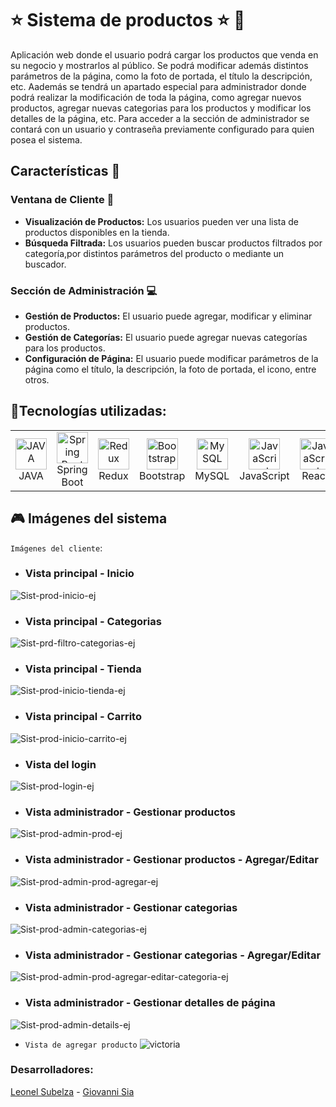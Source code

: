 # :star: Sistema de productos :star: :shirt:
<!--:star: Proyecto realizado por [Leonel Subelza](https://github.com/leonelSubelza) y [Giovanni Sia](https://github.com/GiovanniSia)-->
Aplicación web donde el usuario podrá cargar los productos que venda en su negocio y mostrarlos al público. Se podrá modificar además distintos parámetros de la página, como la foto de portada, el título la descripción, etc. Aademás se tendrá un apartado especial para administrador donde podrá realizar la modificación de toda la página, como agregar nuevos productos, agregar nuevas categorias para los productos y modificar los detalles de la página, etc. Para acceder a la sección de administrador se contará con un usuario y contraseña previamente configurado para quien posea el sistema.

## Características :pencil:

### Ventana de Cliente :man:

- **Visualización de Productos:** Los usuarios pueden ver una lista de productos disponibles en la tienda.
- **Búsqueda Filtrada:** Los usuarios pueden buscar productos filtrados por categoría,por distintos parámetros del producto o mediante un buscador.

### Sección de Administración :computer:

- **Gestión de Productos:** El usuario puede agregar, modificar y eliminar productos.
- **Gestión de Categorías:** El usuario puede agregar nuevas categorías para los productos.
- **Configuración de Página:** El usuario puede modificar parámetros de la página como el título, la descripción, la foto de portada, el icono, entre otros.


## :hammer:Tecnologías utilizadas:
<table align="center">
<tr>
    <td align="center" width="100">
      <a href="#">
        <img src="https://www.vectorlogo.zone/logos/java/java-icon.svg" width="50" height="50" alt="JAVA"/>
      </a>
      <br>JAVA
    </td>
        <td align="center" width="100">
      <a href="#">
        <img src="https://www.vectorlogo.zone/logos/springio/springio-icon.svg" width="50" height="50" alt="Spring Boot"/>
      </a>
      <br>Spring Boot
    </td>
        </td>
        <td align="center" width="100">
      <a href="#">
        <img src="https://www.vectorlogo.zone/logos/js_redux/js_redux-icon.svg" width="50" height="50" alt="Redux"/>
      </a>
      <br>Redux
    </td>
        <td align="center" width="100">
      <a href="#">
        <img src="https://www.vectorlogo.zone/logos/getbootstrap/getbootstrap-icon.svg" width="50" height="50" alt="Bootstrap" />
      </a>
      <br>Bootstrap
    </td>
        <td align="center" width="100">
      <a href="#">
        <img src="https://www.vectorlogo.zone/logos/mysql/mysql-icon.svg"  width="50" height="50" alt="MySQL" />
      </a>
      <br>MySQL
    </td>
    <td align="center" width="100">
      <a href="#">
        <img src="https://upload.wikimedia.org/wikipedia/commons/9/99/Unofficial_JavaScript_logo_2.svg" width="50" height="50" alt="JavaScript" />
      </a>
      <br>JavaScript
    </td>    
      <td align="center" width="100">
      <a href="#">
        <img src="https://cdn.worldvectorlogo.com/logos/react-2.svg" width="50" height="50" alt="JavaScript" />
      </a>
      <br>React
    </td>     
    <td align="center" width="100">
      <a href="#">
        <img src="https://upload.wikimedia.org/wikipedia/commons/6/61/HTML5_logo_and_wordmark.svg" width="50" height="50" alt="HTML5" />
      </a>
      <br>HTML5
    </td>
    </td> 
    <td align="center" width="100">
      <a href="#">
        <img src="https://upload.wikimedia.org/wikipedia/commons/d/d5/CSS3_logo_and_wordmark.svg" width="50" height="50" alt="CSS3" />
      </a>
      <br>CSS3
    </td>
  </tr>
</table>


## :video_game: Imágenes del sistema 
`Imágenes del cliente`:

- ### Vista principal - Inicio
<!--![normal](https://user-images.githubusercontent.com/76817363/227748053-4d33e066-ac01-464f-8316-9f8476e21ba8.png)-->
![Sist-prod-inicio-ej](https://github.com/user-attachments/assets/a738b65b-8f83-4909-8fbe-7759edd6c55c)

- ### Vista principal - Categorias
![Sist-prd-filtro-categorias-ej](https://github.com/user-attachments/assets/110afb8c-294c-4293-be6f-35ed70db82df)

- ### Vista principal - Tienda
![Sist-prod-inicio-tienda-ej](https://github.com/user-attachments/assets/d22669a0-a54a-46e6-b8fd-670dee895a25)

 
- ### Vista principal - Carrito
<!--![oscuro](https://user-images.githubusercontent.com/76817363/227748068-9baa13bd-210c-4a32-8552-0ca2b12c6362.png)-->
![Sist-prod-inicio-carrito-ej](https://github.com/user-attachments/assets/08f9ef1a-e01c-4743-bb5e-878f1b7e8a6a)

- ### Vista del login
<!--![victoria](https://user-images.githubusercontent.com/76817363/227748069-ca23f877-7eff-475e-8d7c-0de870ecbe20.png)-->
![Sist-prod-login-ej](https://github.com/user-attachments/assets/bf08d33c-086c-4779-86eb-e6800a8b3a50)

- ### Vista administrador - Gestionar productos
<!--![victoria](https://user-images.githubusercontent.com/76817363/227748071-af3697e1-58ec-4d29-bf65-e7e18b3bf4e7.png)-->
![Sist-prod-admin-prod-ej](https://github.com/user-attachments/assets/061b1697-7880-4562-848e-12c491faf657)

- ### Vista administrador - Gestionar productos - Agregar/Editar
<!--![victoria](https://user-images.githubusercontent.com/76817363/227748070-975f1413-087c-40c5-9baf-2348d5bb530f.png)-->
![Sist-prod-admin-prod-agregar-ej](https://github.com/user-attachments/assets/5a00d76f-d17b-4aa4-8683-ef2488f72880)

- ### Vista administrador - Gestionar categorias
![Sist-prod-admin-categorias-ej](https://github.com/user-attachments/assets/f5a5394f-c77b-4b00-b850-6b44de8a67b4)

- ### Vista administrador - Gestionar categorias - Agregar/Editar
![Sist-prod-admin-prod-agregar-editar-categoria-ej](https://github.com/user-attachments/assets/68cbcc92-3f69-4e2c-8da8-c72717c4f77b)

- ### Vista administrador - Gestionar detalles de página
![Sist-prod-admin-details-ej](https://github.com/user-attachments/assets/f55fb361-f9d7-4a93-a94f-db29f2d12959)


- `Vista de agregar producto`
![victoria](https://user-images.githubusercontent.com/76817363/227748070-975f1413-087c-40c5-9baf-2348d5bb530f.png)


### Desarrolladores:
[Leonel Subelza](https://www.linkedin.com/in/leonel-subelza-4b57a1215/) - [Giovanni Sia](https://www.linkedin.com/in/giovanni-sia/)
